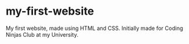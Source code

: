 # my-first-website
My first website, made using HTML and CSS. Initially made for Coding Ninjas Club at my University.
